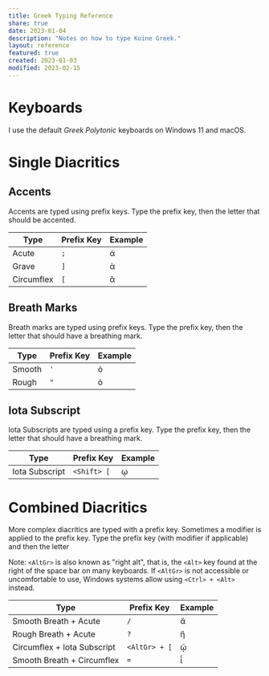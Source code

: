 ```yaml
---
title: Greek Typing Reference
share: true
date: 2023-01-04
description: "Notes on how to type Koine Greek."
layout: reference
featured: true
created: 2023-01-03
modified: 2023-02-15
---
```


# Keyboards
I use the default *Greek Polytonic* keyboards on Windows 11 and macOS. 

# Single Diacritics

## Accents
Accents are typed using prefix keys. Type the prefix key, then the letter that should be accented.

| Type       | Prefix Key | Example |
| ---------- | ---------- | ------- |
| Acute      | `;`        | ά       |
| Grave      | `]`        | ὰ       |
| Circumflex | `[`        | ᾶ       |

## Breath Marks
Breath marks are typed using prefix keys. Type the prefix key, then the letter that should have a breathing mark.

| Type   | Prefix Key | Example |
| ------ | ---------- | ------- |
| Smooth | `'`        | ὀ       |
| Rough  | `"`        | ὁ       |

## Iota Subscript
Iota Subscripts are typed using a prefix key. Type the prefix key, then the letter that should have a breathing mark.

| Type           | Prefix Key  | Example |
| -------------- | ----------- | ------- |
| Iota Subscript | `<Shift> [` | ῳ       |

# Combined Diacritics
More complex diacritics are typed with a prefix key. Sometimes a modifier is applied to the prefix key. Type the prefix key (with modifier if applicable) and then the letter

Note: `<AltGr>` is also known as "right alt", that is, the `<Alt>` key found at the right of the space bar on many keyboards. If `<AltGr>` is not accessible or uncomfortable to use, Windows systems allow using `<Ctrl> + <Alt>` instead.  

| Type                        | Prefix Key    | Example |
| --------------------------- | ------------- | ------- |
| Smooth Breath + Acute       | `/`           | ἄ       |
| Rough Breath + Acute        | `?`           | ἥ       |
| Circumflex + Iota Subscript | `<AltGr> + [` | ῷ       |
| Smooth Breath + Circumflex  | `=`           | ἶ       |



